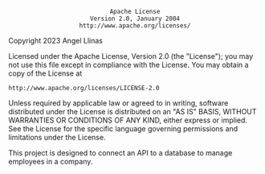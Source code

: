 <center>

    Apache License
    Version 2.0, January 2004
    http://www.apache.org/licenses/

</center>

Copyright 2023 Angel Llinas

Licensed under the Apache License, Version 2.0 (the "License");
you may not use this file except in compliance with the License.
You may obtain a copy of the License at

    http://www.apache.org/licenses/LICENSE-2.0

Unless required by applicable law or agreed to in writing, software
distributed under the License is distributed on an "AS IS" BASIS,
WITHOUT WARRANTIES OR CONDITIONS OF ANY KIND, either express or implied.
See the License for the specific language governing permissions and
limitations under the License.

This project is designed to connect an API to a database to manage employees in a company.
